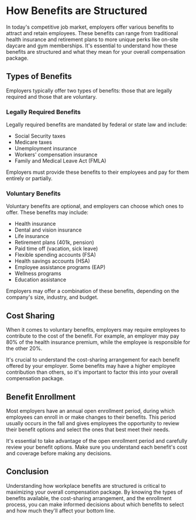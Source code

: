 # How Benefits are Structured

In today's competitive job market, employers offer various benefits to attract and retain employees. These benefits can range from traditional health insurance and retirement plans to more unique perks like on-site daycare and gym memberships. It's essential to understand how these benefits are structured and what they mean for your overall compensation package.

Types of Benefits
-----------------

Employers typically offer two types of benefits: those that are legally required and those that are voluntary.

### Legally Required Benefits

Legally required benefits are mandated by federal or state law and include:

* Social Security taxes
* Medicare taxes
* Unemployment insurance
* Workers' compensation insurance
* Family and Medical Leave Act (FMLA)

Employers must provide these benefits to their employees and pay for them entirely or partially.

### Voluntary Benefits

Voluntary benefits are optional, and employers can choose which ones to offer. These benefits may include:

* Health insurance
* Dental and vision insurance
* Life insurance
* Retirement plans (401k, pension)
* Paid time off (vacation, sick leave)
* Flexible spending accounts (FSA)
* Health savings accounts (HSA)
* Employee assistance programs (EAP)
* Wellness programs
* Education assistance

Employers may offer a combination of these benefits, depending on the company's size, industry, and budget.

Cost Sharing
------------

When it comes to voluntary benefits, employers may require employees to contribute to the cost of the benefit. For example, an employer may pay 80% of the health insurance premium, while the employee is responsible for the other 20%.

It's crucial to understand the cost-sharing arrangement for each benefit offered by your employer. Some benefits may have a higher employee contribution than others, so it's important to factor this into your overall compensation package.

Benefit Enrollment
------------------

Most employers have an annual open enrollment period, during which employees can enroll in or make changes to their benefits. This period usually occurs in the fall and gives employees the opportunity to review their benefit options and select the ones that best meet their needs.

It's essential to take advantage of the open enrollment period and carefully review your benefit options. Make sure you understand each benefit's cost and coverage before making any decisions.

Conclusion
----------

Understanding how workplace benefits are structured is critical to maximizing your overall compensation package. By knowing the types of benefits available, the cost-sharing arrangement, and the enrollment process, you can make informed decisions about which benefits to select and how much they'll affect your bottom line.
